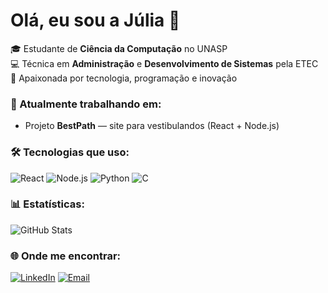 # Olá, eu sou a Júlia 👋

🎓 Estudante de **Ciência da Computação** no UNASP  
💻 Técnica em **Administração** e **Desenvolvimento de Sistemas** pela ETEC  
🚀 Apaixonada por tecnologia, programação e inovação  

### 🚧 Atualmente trabalhando em:
- Projeto **BestPath** — site para vestibulandos (React + Node.js)

### 🛠️ Tecnologias que uso:
![React](https://img.shields.io/badge/-React-61DAFB?logo=react&logoColor=white&style=for-the-badge)
![Node.js](https://img.shields.io/badge/-Node.js-339933?logo=node.js&logoColor=white&style=for-the-badge)
![Python](https://img.shields.io/badge/-Python-3776AB?logo=python&logoColor=white&style=for-the-badge)
![C](https://img.shields.io/badge/-C-A8B9CC?logo=c&logoColor=black&style=for-the-badge)

### 📊 Estatísticas:
![GitHub Stats](https://github-readme-stats.vercel.app/api?username=JuliaSouza&show_icons=true&theme=dracula)

### 🌐 Onde me encontrar:
[![LinkedIn](https://img.shields.io/badge/-LinkedIn-blue?logo=linkedin&style=for-the-badge)](https://www.linkedin.com/in/julia-souza-985056224/)
[![Email](https://img.shields.io/badge/-Email-red?logo=gmail&style=for-the-badge)](mailto:seuemail@gmail.com)
